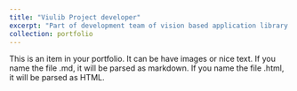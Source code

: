 ```yaml
---
title: "Viulib Project developer"
excerpt: "Part of development team of vision based application library as part of Vicomtech researcher.<br/><a href="http://www.viulib.org/index.html"><img src='http://www.viulib.org/images/home/FaceTracking.jpg'></a>"
collection: portfolio
---
```


This is an item in your portfolio. It can be have images or nice text. If you name the file .md, it will be parsed as markdown. If you name the file .html, it will be parsed as HTML. 
